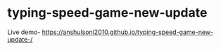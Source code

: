 # typing-speed-game-new-update

Live demo- https://anshulsoni2010.github.io/typing-speed-game-new-update-/

